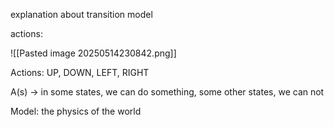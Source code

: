 
explanation about transition model

actions:

![[Pasted image 20250514230842.png]]

Actions: UP, DOWN, LEFT, RIGHT

A(s) -> in some states, we can do something, some other states, we can not



Model: the physics of the world